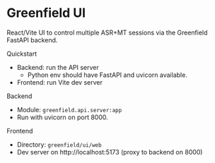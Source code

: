 # Greenfield UI

React/Vite UI to control multiple ASR+MT sessions via the Greenfield FastAPI backend.

Quickstart

- Backend: run the API server
  - Python env should have FastAPI and uvicorn available.
- Frontend: run Vite dev server

Backend

- Module: `greenfield.api.server:app`
- Run with uvicorn on port 8000.

Frontend

- Directory: `greenfield/ui/web`
- Dev server on http://localhost:5173 (proxy to backend on 8000)
